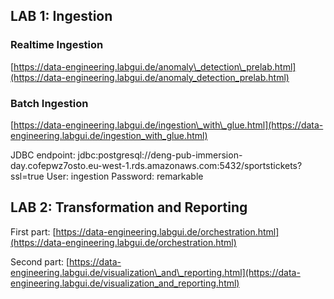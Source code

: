 ## LAB 1: Ingestion

### Realtime Ingestion

[https://data-engineering.labgui.de/anomaly\_detection\_prelab.html](https://data-engineering.labgui.de/anomaly_detection_prelab.html)

### Batch Ingestion

[https://data-engineering.labgui.de/ingestion\_with\_glue.html](https://data-engineering.labgui.de/ingestion_with_glue.html)

JDBC endpoint: jdbc:postgresql://deng-pub-immersion-day.cofepwz7osto.eu-west-1.rds.amazonaws.com:5432/sportstickets?ssl=true
User: ingestion
Password: remarkable

## LAB 2: Transformation and Reporting

First part:
[https://data-engineering.labgui.de/orchestration.html](https://data-engineering.labgui.de/orchestration.html)

Second part:
[https://data-engineering.labgui.de/visualization\_and\_reporting.html](https://data-engineering.labgui.de/visualization_and_reporting.html)